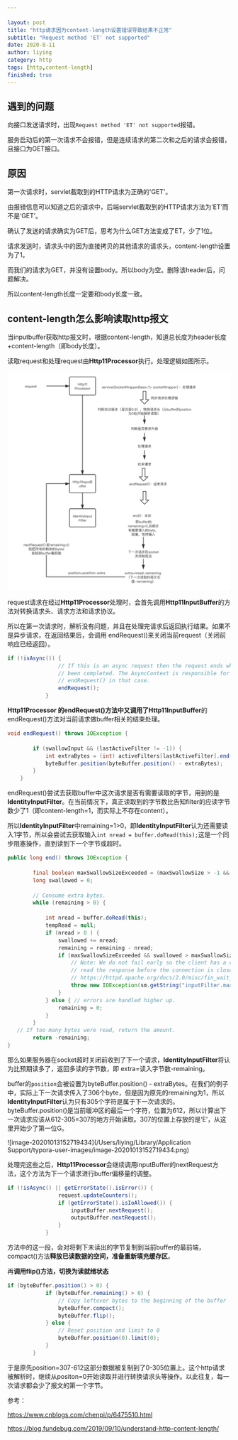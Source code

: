 ```yaml
---

layout: post
title: "http请求因为content-length设置错误导致结果不正常"
subtitle: "Request method 'ET' not supported"
date: 2020-8-11
author: liying
category: http
tags: [http,content-length]
finished: true
---
```

## 遇到的问题

向接口发送请求时，出现`Request method 'ET' not supported`报错。

服务启动后的第一次请求不会报错，但是连续请求的第二次和之后的请求会报错，且接口为GET接口。

## 原因

第一次请求时，servlet截取到的HTTP请求为正确的'GET'。

由报错信息可以知道之后的请求中，后端servlet截取到的HTTP请求方法为‘ET’而不是‘GET’。

确认了发送的请求确实为GET后，思考为什么GET方法变成了ET，少了1位。

请求发送时，请求头中的因为直接拷贝的其他请求的请求头，content-length设置为了1。

而我们的请求为GET，并没有设置body。所以body为空。删除该header后，问题解决。

所以content-length长度一定要和body长度一致。

## content-length怎么影响读取http报文

当inputbuffer获取http报文时，根据content-length，知道总长度为header长度+content-length（即body长度）。

读取request和处理request由**Http11Processor**执行。处理逻辑如图所示。

![http11processor处理逻辑](../img/http11processor.png)

request请求在经过**Http11Processor**处理时，会首先调用**Http11InputBuffer**的方法对转换请求头、请求方法和请求协议。

所以在第一次请求时，解析没有问题，并且在处理完请求后返回执行结果。如果不是异步请求，在返回结果后，会调用 endRequest()来关闭当前request（关闭前响应已经返回）。

```java
if (!isAsync()) {
                // If this is an async request then the request ends when it has
                // been completed. The AsyncContext is responsible for calling
                // endRequest() in that case.
                endRequest();
            }
```

**Http11Processor **的endRequest()方法中又调用了**Http11InputBuffer**的endRequest()方法对当前请求做buffer相关的结束处理。

```java
void endRequest() throws IOException {

        if (swallowInput && (lastActiveFilter != -1)) {
            int extraBytes = (int) activeFilters[lastActiveFilter].end();
            byteBuffer.position(byteBuffer.position() - extraBytes);
        }
    }
```

endRequest()尝试去获取buffer中这次请求是否有需要读取的字节，用到的是**IdentityInputFilter**。在当前情况下，真正读取到的字节数比告知filter的应读字节数少了1（即content-length=1，而实际上不存在content）。

所以**IdentityInputFilter**中remaining=1>0，即**IdentityInputFilter**认为还需要读入1字节，所以会尝试去获取输入`int nread = buffer.doRead(this);`这是一个同步阻塞操作，直到读到下一个字节或超时。

```java
public long end() throws IOException {

        final boolean maxSwallowSizeExceeded = (maxSwallowSize > -1 && remaining > maxSwallowSize);
        long swallowed = 0;

        // Consume extra bytes.
        while (remaining > 0) {

            int nread = buffer.doRead(this);
            tempRead = null;
            if (nread > 0 ) {
                swallowed += nread;
                remaining = remaining - nread;
                if (maxSwallowSizeExceeded && swallowed > maxSwallowSize) {
                    // Note: We do not fail early so the client has a chance to
                    // read the response before the connection is closed. See:
                    // https://httpd.apache.org/docs/2.0/misc/fin_wait_2.html#appendix
                    throw new IOException(sm.getString("inputFilter.maxSwallow"));
                }
            } else { // errors are handled higher up.
                remaining = 0;
            }
        }
   // If too many bytes were read, return the amount.
        return -remaining;
}
```

那么如果服务器在socket超时关闭前收到了下一个请求，**IdentityInputFilter**将认为比预期读多了，返回多读的字节数，即 extra=读入字节数-remaining。

buffer的`position`会被设置为byteBuffer.position() - extraBytes。在我们的例子中，实际上下一次请求传入了306个byte，但是因为原先的remaining为1，所以**IdentityInputFilter**认为只有305个字符是属于下一次请求的。byteBuffer.position()是当前缓冲区的最后一个字符，位置为612，所以计算出下一次请求应该从612-305=307的地方开始读取。307的位置上存放的是‘E’，从这里开始少了第一位G。

![image-20201013152719434](/Users/liying/Library/Application Support/typora-user-images/image-20201013152719434.png)

处理完这些之后，**Http11Processor**会继续调用inputBuffer的nextRequest方法，这个方法为下一个请求进行buffer偏移量的调整。

```java
if (!isAsync() || getErrorState().isError()) {
                request.updateCounters();
                if (getErrorState().isIoAllowed()) {
                    inputBuffer.nextRequest();
                    outputBuffer.nextRequest();
                }
            }
```

方法中的这一段，会对将剩下未读出的字节复制到当前buffer的最前端，compact()方法**释放已读数据的空间，准备重新填充缓存区**。

再**调用flip()方法，切换为读就绪状态**

```java
if (byteBuffer.position() > 0) {
            if (byteBuffer.remaining() > 0) {
                // Copy leftover bytes to the beginning of the buffer
                byteBuffer.compact();
                byteBuffer.flip();
            } else {
                // Reset position and limit to 0
                byteBuffer.position(0).limit(0);
            }
        }
```

于是原先position=307-612这部分数据被复制到了0-305位置上。这个http请求被解析时，继续从positon=0开始读取并进行转换请求头等操作。以此往复，每一次请求都会少了报文的第一个字节。



参考：

https://www.cnblogs.com/chenpi/p/6475510.html

https://blog.fundebug.com/2019/09/10/understand-http-content-length/

